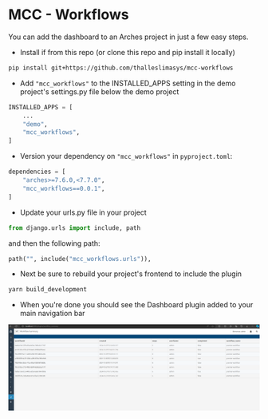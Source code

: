 # MCC - Workflows

You can add the dashboard to an Arches project in just a few easy steps.

- Install if from this repo (or clone this repo and pip install it locally)
  
``` bash
pip install git+https://github.com/thalleslimasys/mcc-workflows
```

- Add `"mcc_workflows"` to the INSTALLED_APPS setting in the demo project's settings.py file below the demo project

``` python
INSTALLED_APPS = [
    ...
    "demo",
    "mcc_workflows",
]
```

- Version your dependency on `"mcc_workflows"` in `pyproject.toml`:

``` python
dependencies = [
    "arches>=7.6.0,<7.7.0",
    "mcc_workflows==0.0.1",
]
```

- Update your urls.py file in your project

``` python
from django.urls import include, path
```

and then the following path:

```python
path("", include("mcc_workflows.urls")),
```

- Next be sure to rebuild your project's frontend to include the plugin

``` bash
yarn build_development
```

- When you're done you should see the Dashboard plugin added to your main navigation bar

![Workflow Summary](<assets/Workflow Summary.png>)

